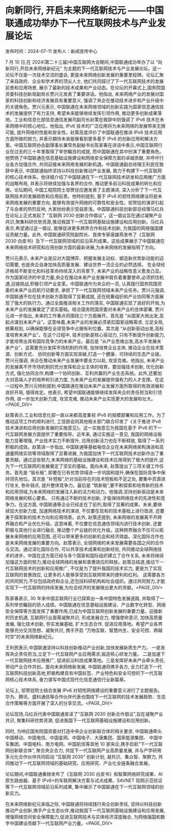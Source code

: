 # 向新同行, 开启未来网络新纪元 ——中国联通成功举办下一代互联网技术与产业发展论坛

发布时间：2024-07-11 发布人：新闻宣传中心

7 月 10 日,在 2024(第二十三届)中国互联网大会期间,中国联通成功举办了以 “向新同行,开启未来网络新纪元” 为主题的下一代互联网技术与产业发展论坛。这一论坛不仅是一次技术交流的盛会, 更是未来网络创新发展的重要里程碑。论坛汇聚了来自政府、企业和学术界的顶尖人士, 他们共同探讨了下一代互联网技术的发展前景和应用场景, 展示了最新的技术成果和产业动态。在论坛的开幕式上,国务院国资委科技创新局副局长贾兴元发表了重要讲话。他指出, 未来网络产业的发展对国家的科技创新和经济发展具有重要意义, 强调了央企在推动技术进步和产业升级中的关键角色。贾兴元表示, 中国联通在未来网络领域的创新实践为国家信息通信技术的发展提供了有力支持, 希望未来能够继续发挥引领作用, 推动更多创新成果落地。工业和信息化部信息通信发展司副司长赵策在致辞中则强调了 IPv6 技术在未来网络中的核心地位。他指出, IPv6 技术的广泛应用将为未来网络的发展带来无限可能, 提升网络的性能和安全性。赵策高度评价了中国联通在推进 IPv6 技术应用方面所做的努力, 并表示期待未来能够看到更多基于 IPv6 的创新应用和解决方案。中国互联网协会副理事长兼常务副秘书长陈家春在讲话中表示,中国互联网行业在过去的三十年里取得了举世瞩目的成就, 而中国联通在其中扮演了重要角色。他赞扬了中国联通在信息基础设施建设和网络安全保障方面的卓越贡献, 并呼吁行业各方加强合作, 共同迎接未来网络发展的新机遇。中国联通副总经理王利民在致辞中表示, 中国联通始终坚持以科技创新推动产业发展, 致力于构建下一代互联网的核心技术体系。他详细介绍了中国联通在下一代互联网技术研发和应用推广方面的战略布局, 并表示将继续加强与各界的合作, 推动更多前沿科技成果的转化和应用。论坛期间, 中国工程院院士邬贺铨应邀发表了主题演讲, 深入分析了下一代互联网技术的发展趋势和应用前景。他特别提到, 基于 IPv6 的韧性网络建设将是未来网络发展的重要方向, 能够有效提升网络的可靠性和安全性。邬贺铨的演讲引起了与会者的热烈反响, 大家纷纷表示受益匪浅。中国联通科技创新部总经理马红兵在论坛上正式发起了 “互联网 2030 创新合作倡议”。这一倡议旨在通过凝聚产业共识,聚集科研优势资源,推动我国下一代互联网基础设施建设和应用创新。马红兵表示,希望通过这一倡议, 能够促进更多跨界合作和技术创新, 为我国的网络强国建设贡献力量。此外, 中国联通研究院副院长、首席专家唐雄燕发布了《互联网 2030 白皮书》及下一代互联网领域的前沿系列成果。这些成果展示了中国联通在未来网络技术研究和应用创新方面的最新进展,为未来网络的发展指明了方向。

贾兴元表示, 未来产业是应对大国博弈、把握发展主动权、塑造新优势新动能的迫切需要, 也是央企自身加快高质量发展、建设世界一流企业的必然选择。 在全球经济格局不断变化和科技革命持续深入的背景下, 未来产业的战略性意义愈发凸显。作为国家经济的中坚力量,央企在推动未来产业发展中肩负着重要使命,必须抓住机遇,迎接挑战,积极引领产业变革。中国联通作为央企的一员, 认真践行国务院国资委的未来产业启航行动要求, 承担了下一代互联网领域未来产业任务。贾兴元强调, 中国联通不仅在技术创新方面取得了显著成就, 还在统筹组织和产业协同等方面展现了强大的执行力。通过全面推进相关工作的落实, 中国联通实现了良好的开局,为未来产业的发展奠定了坚实基础。结合国务院国资委对未来产业的总体部署, 贾兴元进一步指出, 未来的工作重点将围绕三个方面展开。首先是 “从国家大局出发,高起点谋划未来产业”。这意味着,未来产业的发展必须紧扣国家战略需求, 立足全局, 统筹规划, 以确保能够在全球竞争中占据有利位置。其次是 “从创新驱动出发,高标准培育未来产业”。在这个过程中, 技术创新是核心驱动力, 只有不断提升创新能力, 才能培育出具有国际竞争力的未来产业。最后是 “从产业思维出发,高水平发展未来产业”。这需要充分发挥市场机制的作用, 加快培育企业主体, 推动企业在技术策源、创新方式、 协同创新等方面实现突破,打造一个健康、可持续的生态产业链。贾兴元强调, 央企在推动未来产业发展中要全力以赴, 攻坚克难。他指出, 未来产业的发展离不开市场机制的充分发挥和企业主体的培育。要加强技术创新, 优化创新方式, 强化协同合作,构建一个协同创新、互利共赢的产业生态系统。此外,还要加大对高端人才的培养和引进力度, 为未来产业的发展提供强有力的人才支撑。在这一过程中,贾兴元特别提到,中国联通在推动未来产业发展方面所取得的有效进展和良好开局, 值得肯定。他表示, 希望中国联通能够继续发挥央企的责任担当和引领作用, 进一步加大创新力度, 攻坚克难, 推动未来产业实现更大的发展和壮大。<PAGE_DIV> 

赵策表示,工业和信息化部一直以来都高度重视 IPv6 的规模部署和应用工作。为了推动这项工作的顺利进行, 工信部会同其他相关部门联合印发了《关于推进 IPv6 技术演进和应用创新发展的实施意见》。这一实施意见为我国在基于 IPv6 的下一代互联网发展方面提供了重要指导。近年来, 通过实施这一意见, 我国的网络设施能力显著增强, 产业技术实力不断提升, 应用创新活力也在不断释放, 取得了一系列积极的成效。赵策进一步指出, 中国联通等基础电信企业在未来网络架构演进和高通量网络实验等领域取得了显著进展, 为我国加快下一代互联网技术创新作出了重要贡献。通过这些努力,未来网络的基础设施建设和技术应用得到了极大的提升,这为下一代互联网的发展奠定了坚实的基础。面向未来, 赵策提出了三项关键工作任务。首先是 “锻长板”, 即要在已有优势领域进一步巩固和提升,确保在国际竞争中保持领先地位。其次是 “补短板”,针对当前存在的技术短板和不足之处, 要集中资源进行攻关, 弥补弱点, 提升整体竞争力。最后是 “筑新板”,要不断探索和培育新的技术和应用领域,为未来网络的发展注入新的活力和动力。他强调,坚持创新驱动是未来网络发展的核心要素。 只有通过不断的技术创新, 才能保持网络技术的先进性和竞争力。在这方面, 中国联通等企业已经走在了前列,取得了显著的成果。未来,要继续加大创新力度, 加速网络技术的演进, 不仅要在现有的技术基础上进行改进, 还要勇于探索新的技术方向和应用场景。此外, 赵策还提到, 未来网络的发展离不开跨界融合和产业优化升级。这意味着, 不仅要在信息通信领域内进行技术创新, 还要积极与其他行业进行融合, 推动整个产业链的优化升级。这种跨界融合不仅可以拓展未来网络的应用范围, 还可以带来更多的创新机会和经济效益。深化国际合作也是未来网络发展的重要方向。赵策表示, 全球网络的未来发展需要各国之间的合作与交流。通过深化国际合作, 可以共享技术成果和创新经验, 共同推动全球网络技术的进步。中国在这方面已经与多个国家和国际组织建立了合作关系, 未来将继续加强这方面的努力,推动全球网络的发展和普惠效应的释放。赵策总结道,推动下一代互联网技术的创新和应用推广, 不仅是为了提升我国的技术实力, 更是为了实现互联网的普惠效应, 让更多的人能够享受到互联网带来的便利和红利。 这需要各方的共同努力,不仅包括政府和企业,还包括科研机构和社会组织。通过共同努力,才能实现下一代互联网的持续发展,为社会经济的发展做出更大的贡献。<PAGE_DIV> 

陈家春表示, 30 年来中国互联网行业已探索出一条中国特色发展道路, 并取得了一系列举世瞩目的骄人成绩。中国联通在信息基础设施建设、产业数字化转型、网络安全保障等方面发挥了重要作用,已成为中国互联网创新发展的重要力量。迎接新的历史机遇, 互联网行业亟需凝聚共识, 形成发展合力, 增强使命意识, 加快高质量发展, 强化技术创新, 夯实发展基础, 扩大生态合作, 促进应用落地。希望产业各界能够充分交流思想、凝聚共识, 携手开启 “万物互联、智慧内生、安全可控、跨越时空”的未来网络新纪元。

王利民表示,中国联通坚持以科技创新推动产业创新,加快发展新质生产力。 一是发挥央企责任担当,立足下一代互联网产业应用需求,锻造核心研发力量。 二是加速下一代互联网技术应用推广, 促进前沿科技成果落地。三是发挥好未来产业牵头责任, 带动产业合作共创。面向未来网络新发展, 中国联通将携手各方, 全力打造下一代互联网科技创新高地,积极构建具有中国标签、产业特色和安全可控的下一代互联网核心技术体系, 奋力谱写中国式现代化信息通信行业新篇章。

论坛上, 邬贺铨院士结合发展 IPv6 对韧性网络建设的重要意义进行了主题报告。华为、腾讯、盛科通信等合作伙伴代表也围绕下一代互联网的技术发展趋势、生态合作策略等方面开展了深入的分享交流。<PAGE_DIV> 

论坛现场,马红兵代表中国联通宣读了“互联网 2030 创新合作倡议”,旨在凝聚产业共识, 聚集科研优势资源, 促进我国下一代互联网基础设施建设和应用创新。

同时, 为响应国务院国资委对打造中央企业创新联合体的相关要求, 中国联通牵头中国移动、中国电信、中国星网、中国电子、大唐集团、国家能源集团、 中国中车集团、中国电科、南方电网、中国航信等其他 10 家央企,携手启航“下一代互联网创新联合体”, 聚合央企合力, 共促下一代互联网产业高质量发展, 并与产学研用多元化合作伙伴共同启动 “互联网 2030” 创新计划, 凝共识、集众智、聚群力, 共同推动下一代互联网领域的基础研究、应用研究、产业化全链条融合发展。

论坛期间,中国联通重磅发布了《互联网 2030 白皮书》和智算网络研究成果、AI 原生路由器、基于 IPv6+的车联网解决方案与试点成果、SAVNET 现网示范验证等下一代互联网领域前沿系列成果, 集中展示了中国联通在下一代互联网领域的创新实力。

在未来网络新纪元来临之际, 中国联通将持续践行央企创新责任, 坚持以科技创新推动产业创新,携手产业生态伙伴,推动我国下一代互联网基础设施建设和应用发展,增强网络空间安全保障能力,促进互联网技术与实体经济深度融合, 为网络强国和数字中国建设贡献下一代互联网产业力量。<PAGE_DIV> 